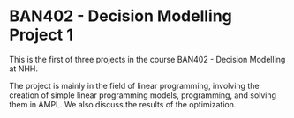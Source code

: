 # BAN402 - Decision Modelling Project 1

This is the first of three projects in the course BAN402 - Decision Modelling at NHH.

The project is mainly in the field of linear programming, involving the creation of simple linear programming models, programming, and solving them in AMPL. We also discuss the results of the optimization.
